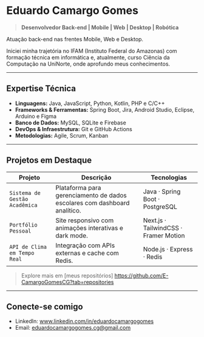 # Eduardo Camargo Gomes

> **Desenvolvedor Back-end | Mobile | Web | Desktop | Robótica**

Atuação back-end nas frentes Mobile, Web e Desktop.

Iniciei minha trajetória no IFAM (Instituto Federal do Amazonas) com formação técnica em informática e, atualmente, curso Ciência da Computação na UniNorte, onde aprofundo meus conhecimentos.

---

## Expertise Técnica

- **Linguagens:** Java, JavaScript, Python, Kotlin, PHP e C/C++  
- **Frameworks & Ferramentas:** Spring Boot, Jira, Android Studio, Eclipse, Arduino e Figma
- **Banco de Dados:** MySQL, SQLite e Firebase
- **DevOps & Infraestrutura:** Git e GitHub Actions
- **Metodologias:** Agile, Scrum, Kanban  

---

## Projetos em Destaque

| Projeto | Descrição | Tecnologias |
|--------|-----------|-------------|
| `Sistema de Gestão Acadêmica` | Plataforma para gerenciamento de dados escolares com dashboard analítico. | Java · Spring Boot · PostgreSQL |
| `Portfólio Pessoal` | Site responsivo com animações interativas e dark mode. | Next.js · TailwindCSS · Framer Motion |
| `API de Clima em Tempo Real` | Integração com APIs externas e cache com Redis. | Node.js · Express · Redis |

> Explore mais em [meus repositórios] https://github.com/E-CamargoGomesCG?tab=repositories

---

## Conecte-se comigo

- LinkedIn: www.linkedin.com/in/eduardocamargogomes
- Email: eduardocamargogomes.cg@gmail.com

